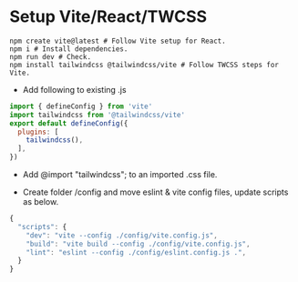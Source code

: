 # Setup Vite/React/TWCSS

``` shell
npm create vite@latest # Follow Vite setup for React.
npm i # Install dependencies.
npm run dev # Check.
npm install tailwindcss @tailwindcss/vite # Follow TWCSS steps for Vite.
```

- Add following to existing .js

``` js
import { defineConfig } from 'vite'
import tailwindcss from '@tailwindcss/vite'
export default defineConfig({
  plugins: [
    tailwindcss(),
  ],
})
```

- Add @import "tailwindcss"; to an imported .css file.

- Create folder /config and move eslint & vite config files, update scripts as below.

``` js
{
  "scripts": {
    "dev": "vite --config ./config/vite.config.js",
    "build": "vite build --config ./config/vite.config.js",
    "lint": "eslint --config ./config/eslint.config.js .",
  }
}
```